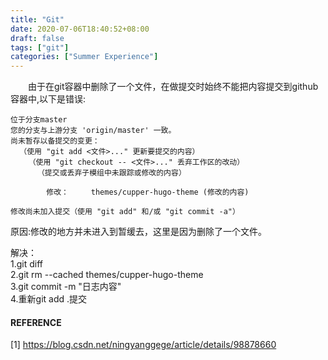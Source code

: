 ```yaml
---
title: "Git"
date: 2020-07-06T18:40:52+08:00
draft: false 
tags: ["git"]
categories: ["Summer Experience"]
---
```


&emsp;&emsp;由于在git容器中删除了一个文件，在做提交时始终不能把内容提交到github容器中,以下是错误:  
```
位于分支master
您的分支与上游分支 'origin/master' 一致。
尚未暂存以备提交的变更：
  （使用 "git add <文件>..." 更新要提交的内容）
    （使用 "git checkout -- <文件>..." 丢弃工作区的改动）
	  （提交或丢弃子模组中未跟踪或修改的内容）
	  
		修改：     themes/cupper-hugo-theme (修改的内容)
	
修改尚未加入提交（使用 "git add" 和/或 "git commit -a"）
``` 
原因:修改的地方并未进入到暂缓去，这里是因为删除了一个文件。  

解决：  
1.git diff  
2.git rm --cached themes/cupper-hugo-theme   
3.git commit -m "日志内容"   
4.重新git add .提交  

#### REFERENCE  
[1] https://blog.csdn.net/ningyanggege/article/details/98878660  
